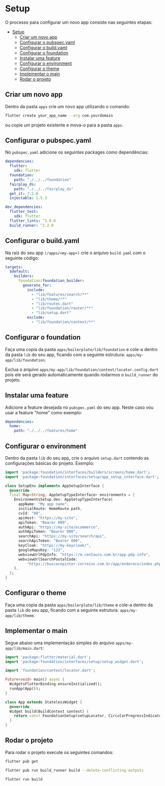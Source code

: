 # Setup

O processo para configurar um novo app consiste nas seguintes etapas:

- [Setup](#setup)
  - [Criar um novo app](#criar-um-novo-app)
  - [Configurar o pubspec.yaml](#configurar-o-pubspecyaml)
  - [Configurar o build.yaml](#configurar-o-buildyaml)
  - [Configurar o foundation](#configurar-o-foundation)
  - [Instalar uma feature](#instalar-uma-feature)
  - [Configurar o environment](#configurar-o-environment)
  - [Configurar o theme](#configurar-o-theme)
  - [Implementar o main](#implementar-o-main)
  - [Rodar o projeto](#rodar-o-projeto)

## Criar um novo app

Dentro da pasta `apps` crie um novo app utilizando o comando:

```sh
flutter create your_app_name --org com.yourdomain
```

ou copie um projeto existente e mova-o para a pasta `apps`.

## Configurar o pubspec.yaml

No `pubspec.yaml` adicione os seguintes packages como dependências:

```yaml
dependencies:
  flutter:
    sdk: flutter
  foundation:
    path: "./../../foundation"
  fairplay_ds:
    path: "./../../fairplay_ds"
  get_it: 7.2.0
  injectable: 1.5.3

dev_dependencies:
  flutter_test:
    sdk: flutter
  flutter_lints: ^2.0.0
  build_runner: ^2.2.0
```

## Configurar o build.yaml

Na raiz do seu app `(/apps/<my-app>)` crie o arquivo `build.yaml` com o seguinte código:

```yaml
targets:
  $default:
    builders:
      foundation:foundation_builder:
        generate_for:
          include:
            - "lib/features/search/**"
            - "lib/theme/**"
            - "lib/routes.dart"
            - "lib/foundation/router/**"
            - "lib/setup.dart"
          exclude:
            - "lib/foundation/context/**"
```

## Configurar o foundation

Faça uma copia da pasta `apps/boilerplate/lib/foundation` e cole-a dentro da pasta `lib` do seu app, ficando com a seguinte estrutura: `apps/my-app/lib/foundation`.

Exclua o arquivo `apps/my-app/lib/foundation/context/locator.config.dart` pois ele será gerado automaticamente quando rodarmos o `build_runner` do projeto.


## Instalar uma feature

Adicione a feature desejada no `pubspec.yaml` do seu app. Neste caso vou usar a feature "home" como exemplo:

```yaml
dependencies:
  home:
    path: "./../../features/home"
```

## Configurar o environment

Dentro da pasta `lib` do seu app, crie o arquivo `setup.dart` contendo as configurações básicas do projeto. Exemplo:

```dart
import 'package:foundation/interfaces/builders/screens/home.dart';
import 'package:foundation/interfaces/setup/app_setup_interface.dart';

class SetupEnv implements AppSetupInterface {
  @override
  final Map<String, AppSetupTypeInterface> environments = {
    EnvironmentsSetup.dev: AppSetupTypeInterface(
      appName: "My app name",
      initialRoute: HomeRoute.path,
      cvId: "00",
      apiHost: "https://my-site",
      apiToken: "Bearer 000",
      authApi: "https://my-site/ecommerce",
      authApiToken: "Bearer 000",
      searchApi: "https://my-site/search/api",
      searchApiToken: "Bearer 000",
      keyCloak: "https://my-keycloak/",
      googleMapsKey: "123",
      webviewUrlPdpInfo: "https://m.centauro.com.br/app-pdp-info",
      webviewUrlSearchPostalCode:
          "https://buscacepinter.correios.com.br/app/endereco/index.php",
    ),
  };
}
```

## Configurar o theme

Faça uma copia da pasta `apps/boilerplate/lib/theme` e cole-a dentro da pasta `lib` do seu app, ficando com a seguinte estrutura: `apps/my-app/lib/theme`.

## Implementar o main

Segue abaixo uma implementação simples do arquivo `apps/my-app/lib/main.dart`:

```dart
import 'package:flutter/material.dart';
import 'package:foundation/interfaces/setup/setup_widget.dart';

import 'foundation/context/locator.dart';

Future<void> main() async {
  WidgetsFlutterBinding.ensureInitialized();
  runApp(App());
}

class App extends StatelessWidget {
  @override
  Widget build(BuildContext context) {
    return const FoundationSetup(setupLocator, CircularProgressIndicator());
  }
}
```

## Rodar o projeto

Para rodar o projeto execute os seguintes comandos:

```sh
flutter pub get
```

```sh
flutter pub run build_runner build --delete-conflicting-outputs
```

```sh
flutter run build
```
